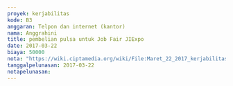 ```yaml
---
proyek: kerjabilitas
kode: B3
anggaran: Telpon dan internet (kantor)
nama: Anggrahini
title: pembelian pulsa untuk Job Fair JIExpo
date: 2017-03-22
biaya: 50000
nota: "https://wiki.ciptamedia.org/wiki/File:Maret_22_2017_kerjabilitas_B3_pulsa_inok771.jpg"
tanggalpelunasan: 2017-03-22
notapelunasan:
---
```

